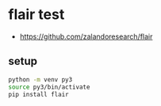 # flair test

* https://github.com/zalandoresearch/flair

## setup

```sh
python -m venv py3
source py3/bin/activate
pip install flair
```
